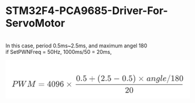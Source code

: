 # STM32F4-PCA9685-Driver-For-ServoMotor

</br>
In this case, period 0.5ms~2.5ms, and maximum angel 180</br>
if SetPWNFreq = 50Hz, 1000ms/50 = 20ms, </br>

![alt text](https://github.com/GCY/STM32F4-PCA9685-Driver-For-ServoMotor/blob/master/pwm%20cal.png?raw=true)

</br>

</br>

